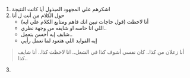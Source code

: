 1. اشكرهم علي المجهود المبذول أيا كانت النتيجة
2. حول الكلام من أنت ل أنا
	- أنا لاحظت (قول حاجات تبين انك فاهم ومتابع الكلام علي ايه)
	- اللي انا حاسه او شايفه من وجهة نظري..
	- شايف إيه أحسن يتعمل..
	- إيه الفوايد اللي هتعود لما نعمل رأيي


> 	أنا زعلان من كذا..
> 	كان نفسي أشوف كذا في الشغل..
> 	انا لاحظت كذا..
> 	أنا شايف كذا..
3. 
